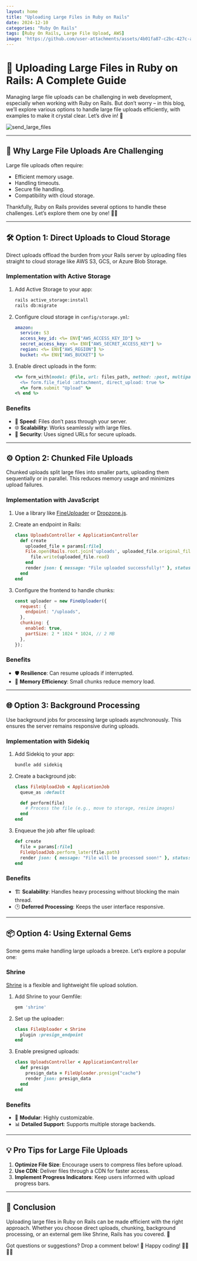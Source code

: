 ```yaml
---
layout: home
title: "Uploading Large Files in Ruby on Rails"
date: 2024-12-10
categories: "Ruby On Rails"
tags: [Ruby On Rails, Large File Upload, AWS]
image: 'https://github.com/user-attachments/assets/4b01fa87-c2bc-427c-a59f-a9892cd08bbd'
---
```


# 🚀 Uploading Large Files in Ruby on Rails: A Complete Guide

Managing large file uploads can be challenging in web development, especially when working with Ruby on Rails. But don’t worry – in this blog, we’ll explore various options to handle large file uploads efficiently, with examples to make it crystal clear. Let’s dive in! 🌊

![send_large_files](https://github.com/user-attachments/assets/4b01fa87-c2bc-427c-a59f-a9892cd08bbd)

---

## 🌟 Why Large File Uploads Are Challenging

Large file uploads often require:
- Efficient memory usage.
- Handling timeouts.
- Secure file handling.
- Compatibility with cloud storage.

Thankfully, Ruby on Rails provides several options to handle these challenges. Let’s explore them one by one! 🕵️‍♂‍

---

## 🛠 Option 1: **Direct Uploads to Cloud Storage**

Direct uploads offload the burden from your Rails server by uploading files straight to cloud storage like AWS S3, GCS, or Azure Blob Storage.

### **Implementation with Active Storage**
1. Add Active Storage to your app:
   ```bash
   rails active_storage:install
   rails db:migrate
   ```

2. Configure cloud storage in `config/storage.yml`:
   ```yaml
   amazon:
     service: S3
     access_key_id: <%= ENV["AWS_ACCESS_KEY_ID"] %>
     secret_access_key: <%= ENV["AWS_SECRET_ACCESS_KEY"] %>
     region: <%= ENV["AWS_REGION"] %>
     bucket: <%= ENV["AWS_BUCKET"] %>
   ```

3. Enable direct uploads in the form:
   ```ruby
   <%= form_with(model: @file, url: files_path, method: :post, multipart: true) do |form| %>
     <%= form.file_field :attachment, direct_upload: true %>
     <%= form.submit "Upload" %>
   <% end %>
   ```

### **Benefits**
- 🚀 **Speed**: Files don’t pass through your server.
- 🌐 **Scalability**: Works seamlessly with large files.
- 🔐 **Security**: Uses signed URLs for secure uploads.

---

## ⚙️ Option 2: **Chunked File Uploads**

Chunked uploads split large files into smaller parts, uploading them sequentially or in parallel. This reduces memory usage and minimizes upload failures.

### **Implementation with JavaScript**
1. Use a library like [FineUploader](https://fineuploader.com/) or [Dropzone.js](https://www.dropzone.dev/).

2. Create an endpoint in Rails:
   ```ruby
   class UploadsController < ApplicationController
     def create
       uploaded_file = params[:file]
       File.open(Rails.root.join('uploads', uploaded_file.original_filename), 'wb') do |file|
         file.write(uploaded_file.read)
       end
       render json: { message: "File uploaded successfully!" }, status: :ok
     end
   end
   ```

3. Configure the frontend to handle chunks:
   ```javascript
   const uploader = new FineUploader({
     request: {
       endpoint: "/uploads",
     },
     chunking: {
       enabled: true,
       partSize: 2 * 1024 * 1024, // 2 MB
     },
   });
   ```

### **Benefits**
- 🛡 **Resilience**: Can resume uploads if interrupted.
- 🧵 **Memory Efficiency**: Small chunks reduce memory load.

---

## 🌐 Option 3: **Background Processing**

Use background jobs for processing large uploads asynchronously. This ensures the server remains responsive during uploads.

### **Implementation with Sidekiq**
1. Add Sidekiq to your app:
   ```bash
   bundle add sidekiq
   ```

2. Create a background job:
   ```ruby
   class FileUploadJob < ApplicationJob
     queue_as :default

     def perform(file)
       # Process the file (e.g., move to storage, resize images)
     end
   end
   ```

3. Enqueue the job after file upload:
   ```ruby
   def create
     file = params[:file]
     FileUploadJob.perform_later(file.path)
     render json: { message: "File will be processed soon!" }, status: :accepted
   end
   ```

### **Benefits**
- 🏗 **Scalability**: Handles heavy processing without blocking the main thread.
- 🕒 **Deferred Processing**: Keeps the user interface responsive.

---

## 📦 Option 4: **Using External Gems**

Some gems make handling large uploads a breeze. Let’s explore a popular one:

### **Shrine**
[Shrine](https://shrinerb.com/) is a flexible and lightweight file upload solution.

1. Add Shrine to your Gemfile:
   ```ruby
   gem 'shrine'
   ```

2. Set up the uploader:
   ```ruby
   class FileUploader < Shrine
     plugin :presign_endpoint
   end
   ```

3. Enable presigned uploads:
   ```ruby
   class UploadsController < ApplicationController
     def presign
       presign_data = FileUploader.presign("cache")
       render json: presign_data
     end
   end
   ```

### **Benefits**
- 🧩 **Modular**: Highly customizable.
- 📊 **Detailed Support**: Supports multiple storage backends.

---

## 💡 Pro Tips for Large File Uploads

1. **Optimize File Size**: Encourage users to compress files before upload.
2. **Use CDN**: Deliver files through a CDN for faster access.
3. **Implement Progress Indicators**: Keep users informed with upload progress bars.

---

## 🎉 Conclusion

Uploading large files in Ruby on Rails can be made efficient with the right approach. Whether you choose direct uploads, chunking, background processing, or an external gem like Shrine, Rails has you covered. 🚀

Got questions or suggestions? Drop a comment below! 💬 Happy coding! 👨‍💻👩‍💻

